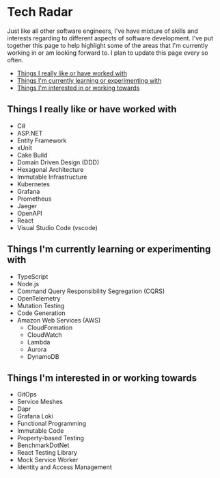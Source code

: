 # Tech Radar

Just like all other software engineers, I've have mixture of skills and interests regarding to different aspects of software development. I've put together this page to help highlight some of the areas that I'm currently working in or am looking forward to. I plan to update this page every so often.

- [Things I really like or have worked with](#things-i-really-like-or-have-worked-with)
- [Things I'm currently learning or experimenting with](#things-im-currently-learning-or-experimenting-with)
- [Things I'm interested in or working towards](#things-im-interested-in-or-working-towards)

## Things I really like or have worked with

- C#
- ASP.NET
- Entity Framework
- xUnit
- Cake Build
- Domain Driven Design (DDD)
- Hexagonal Architecture
- Immutable Infrastructure
- Kubernetes
- Grafana
- Prometheus
- Jaeger
- OpenAPI
- React
- Visual Studio Code (vscode)

## Things I'm currently learning or experimenting with

- TypeScript
- Node.js
- Command Query Responsibility Segregation (CQRS)
- OpenTelemetry
- Mutation Testing
- Code Generation
- Amazon Web Services (AWS)
  - CloudFormation
  - CloudWatch
  - Lambda
  - Aurora
  - DynamoDB

## Things I'm interested in or working towards

- GitOps
- Service Meshes
- Dapr
- Grafana Loki
- Functional Programming
- Immutable Code
- Property-based Testing
- BenchmarkDotNet
- React Testing Library
- Mock Service Worker
- Identity and Access Management
